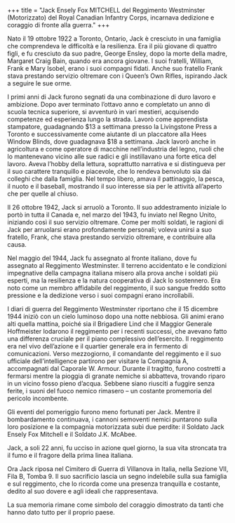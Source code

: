 +++
title = "Jack Ensely Fox MITCHELL del Reggimento Westminster (Motorizzato) del Royal Canadian Infantry Corps, incarnava dedizione e coraggio di fronte alla guerra."
+++


Nato il 19 ottobre 1922 a Toronto, Ontario, Jack è cresciuto in una famiglia che comprendeva le difficoltà e la resilienza. Era il più giovane di quattro figli, e fu cresciuto da suo padre, George Ensley, dopo la morte della madre, Margaret Craig Bain, quando era ancora giovane. I suoi fratelli, William, Frank e Mary Isobel, erano i suoi compagni fidati. Anche suo fratello Frank stava prestando servizio oltremare con i Queen’s Own Rifles, ispirando Jack a seguire le sue orme.

I primi anni di Jack furono segnati da una combinazione di duro lavoro e ambizione. Dopo aver terminato l’ottavo anno e completato un anno di scuola tecnica superiore, si avventurò in vari mestieri, acquisendo competenze ed esperienza lungo la strada. Lavorò come apprendista stampatore, guadagnando $13 a settimana presso la Livingstone Press a Toronto e successivamente come aiutante di un placcatore alla Hees Window Blinds, dove guadagnava $18 a settimana. Jack lavorò anche in agricoltura e come operatore di macchine nell’industria del legno, ruoli che lo mantenevano vicino alle sue radici e gli instillavano una forte etica del lavoro. Aveva l’hobby della lettura, soprattutto narrativa e si distingueva per il suo carattere tranquillo e piacevole, che lo rendeva benvoluto sia dai colleghi che dalla famiglia. Nel tempo libero, amava il pattinaggio, la pesca, il nuoto e il baseball, mostrando il suo interesse sia per le attività all’aperto che per quelle al chiuso.

Il 26 ottobre 1942, Jack si arruolò a Toronto. Il suo addestramento iniziale lo portò in tutta il Canada e, nel marzo del 1943, fu inviato nel Regno Unito, iniziando così il suo servizio oltremare. 
Come per molti soldati, le ragioni di Jack per arruolarsi erano profondamente personali; voleva unirsi a suo fratello, Frank, che stava prestando servizio oltremare, e contribuire alla causa.

Nel maggio del 1944, Jack fu assegnato al fronte italiano, dove fu assegnato al Reggimento Westminster. Il terreno accidentato e le condizioni impegnative della campagna italiana misero alla prova anche i soldati più esperti, ma la resilienza e la natura cooperativa di Jack lo sostennero. Era noto come un membro affidabile del reggimento, il suo sangue freddo sotto pressione e la dedizione verso i suoi compagni erano incrollabili.

I diari di guerra del Reggimento Westminster riportano che il 15 dicembre 1944 iniziò con un cielo luminoso dopo una notte nebbiosa. Gli animi erano alti quella mattina, poiché sia il Brigadiere Lind che il Maggior Generale Hoffmeister lodarono il reggimento per i recenti successi, che avevano fatto una differenza cruciale per il piano complessivo dell’esercito. Il reggimento era nel vivo dell’azione e il quartier generale era in fermento di comunicazioni. Verso mezzogiorno, il comandante del reggimento e il suo ufficiale dell’intelligence partirono per visitare la Compagnia A, accompagnati dal Caporale W. Armour. Durante il tragitto, furono costretti a fermarsi mentre la pioggia di granate nemiche si abbatteva, trovando riparo in un vicino fosso pieno d’acqua. Sebbene siano riusciti a fuggire senza ferite, i suoni del fuoco nemico rimasero – un costante promemoria del pericolo incombente.

Gli eventi del pomeriggio furono meno fortunati per Jack. Mentre il bombardamento continuava, i cannoni semoventi nemici puntarono sulla loro posizione e la compagnia motorizzata subì due perdite: il Soldato Jack Ensely Fox Mitchell e il Soldato J.K. McAbee.

Jack, a soli 22 anni, fu ucciso in azione quel giorno, la sua vita stroncata tra il fumo e il fragore della prima linea italiana.

Ora Jack riposa nel Cimitero di Guerra di Villanova in Italia, nella Sezione VII, Fila B, Tomba 9. 
Il suo sacrificio lascia un segno indelebile sulla sua famiglia e sul reggimento, che lo ricorda come una presenza tranquilla e costante, dedito al suo dovere e agli ideali che rappresentava.

La sua memoria rimane come simbolo del coraggio dimostrato da tanti che hanno dato tutto per il proprio paese.

